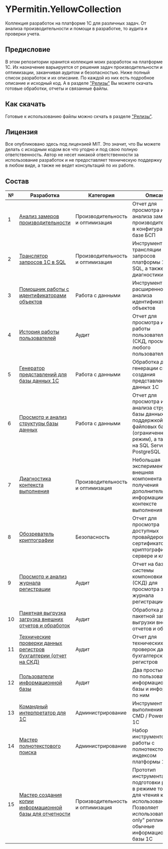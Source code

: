 # YPermitin.YellowCollection

Коллекция разработок на платформе 1С для различных задач. От анализа производительности и помощи в разработке, то аудита и проверки учета.

## Предисловие

В этом репозитории хранится коллекция моих разработок на платформе 1С. Их назначение варьируется от решения задач производительности и оптимизации, заканчивая аудитом и безопасностью. Ниже полный список разработок и их описание. По каждой из них есть подробное описание и исходный код. А в разделе ["Релизы"](https://github.com/YPermitin/YPermitin.YellowCollection/releases) Вы можете скачать готовые обработки, отчеты и связанные файлы.

## Как скачать

Готовые к использованию файлы можно скчать в разделе ["Релизы"](https://github.com/YPermitin/YPermitin.YellowCollection/releases).

## Лицензия

Все опубликовано здесь под лицензией MIT. Это значит, что Вы можете делать с исходным кодом все что угодно и под свою полную ответственность. Автор не несет никакой ответственности за использование разработок и не предоставляет техническую поддержку в любом виде, а также не ведет консультаций по их работе.

## Состав

| № | Разработка | Категория | Описание |
| - | ---------- | --------- | -------- |
| 1 | [Анализ замеров производительности](%D0%90%D0%BD%D0%B0%D0%BB%D0%B8%D0%B7%D0%97%D0%B0%D0%BC%D0%B5%D1%80%D0%BE%D0%B2%D0%9F%D1%80%D0%BE%D0%B8%D0%B7%D0%B2%D0%BE%D0%B4%D0%B8%D1%82%D0%B5%D0%BB%D1%8C%D0%BD%D0%BE%D1%81%D1%82%D0%B8) | Производительность и оптимизация | Отчет для просмотра и анализа замеров производительности в конфигурациях на базе БСП |
| 2 | [Транслятор запросов 1С в SQL](%D0%A2%D1%80%D0%B0%D0%BD%D1%81%D0%BB%D1%8F%D1%82%D0%BE%D1%80%D0%97%D0%B0%D0%BF%D1%80%D0%BE%D1%81%D0%BE%D0%B2%D0%98%D0%B71%D0%A1%D0%B2SQL) | Производительность и оптимизация | Инструмент для трансляции запросов платформы 1С в SQL, а также их диагностики |
| 3 | [Помощник работы с идентификаторами объектов](%D0%9F%D0%BE%D0%BC%D0%BE%D1%89%D0%BD%D0%B8%D0%BA%D0%A0%D0%B0%D0%B1%D0%BE%D1%82%D1%8B%D0%A1%D0%98%D0%B4%D0%B5%D0%BD%D1%82%D0%B8%D1%84%D0%B8%D0%BA%D0%B0%D1%82%D0%BE%D1%80%D0%B0%D0%BC%D0%B8%D0%9E%D0%B1%D1%8A%D0%B5%D0%BA%D1%82%D0%BE%D0%B2) | Работа с данными | Инструмент для расширенного анализа идентификаторов объектов |
| 4 | [История работы пользователей](%D0%98%D1%81%D1%82%D0%BE%D1%80%D0%B8%D1%8F%D0%A0%D0%B0%D0%B1%D0%BE%D1%82%D1%8B%D0%9F%D0%BE%D0%BB%D1%8C%D0%B7%D0%BE%D0%B2%D0%B0%D1%82%D0%B5%D0%BB%D1%8F) | Аудит | Отчет для просмотра истории работы пользователей (СКД, просмотр для любого пользователя) |
| 5 | [Генератор представлений для базы данных 1С](%D0%93%D0%B5%D0%BD%D0%B5%D1%80%D0%B0%D1%82%D0%BE%D1%80%D0%9F%D1%80%D0%B5%D0%B4%D1%81%D1%82%D0%B0%D0%B2%D0%BB%D0%B5%D0%BD%D0%B8%D0%B9%D0%91%D0%B0%D0%B7%D1%8B%D0%94%D0%B0%D0%BD%D0%BD%D1%8B%D1%85) | Работа с данными | Обработка для генерации скриптов создания представлений баз данных 1С |
| 6 | [Просмотр и анализ структуры базы данных](%D0%9F%D1%80%D0%BE%D1%81%D0%BC%D0%BE%D1%82%D1%80%D0%98%D0%90%D0%BD%D0%B0%D0%BB%D0%B8%D0%B7%D0%A1%D1%82%D1%80%D1%83%D0%BA%D1%82%D1%83%D1%80%D1%8B%D0%91%D0%B0%D0%B7%D1%8B%D0%94%D0%B0%D0%BD%D0%BD%D1%8B%D1%85) | Работа с данными | Отчет для просмотра и анализа структуры базы данных с поддержкой файловых баз (ограниченный режим), а также баз на SQL Server и PostgreSQL |
| 7 | [Диагностика контекста выполнения](%D0%94%D0%B8%D0%B0%D0%B3%D0%BD%D0%BE%D1%81%D1%82%D0%B8%D0%BA%D0%B0%D0%9A%D0%BE%D0%BD%D1%82%D0%B5%D0%BA%D1%81%D1%82%D0%B0%D0%92%D1%8B%D0%BF%D0%BE%D0%BB%D0%BD%D0%B5%D0%BD%D0%B8%D1%8F) | Производительность и оптимизация | Небольшая экспериментальная внешняя компонента для получения дополнительной информации о контексте выполнения |
| 8 | [Обозреватель криптографии](%D0%9E%D0%B1%D0%BE%D0%B7%D1%80%D0%B5%D0%B2%D0%B0%D1%82%D0%B5%D0%BB%D1%8C%D0%9A%D1%80%D0%B8%D0%BF%D1%82%D0%BE%D0%B3%D1%80%D0%B0%D1%84%D0%B8%D0%B8) | Безопасность | Отчет для просмотра доступных провайдеров и сертификатов криптографии на сервере и клиенте |
| 9 | [Просмотр и анализ журнала регистрации](%D0%9F%D1%80%D0%BE%D1%81%D0%BC%D0%BE%D1%82%D1%80%D0%98%D0%90%D0%BD%D0%B0%D0%BB%D0%B8%D0%B7%D0%96%D1%83%D1%80%D0%BD%D0%B0%D0%BB%D0%B0%D0%A0%D0%B5%D0%B3%D0%B8%D1%81%D1%82%D1%80%D0%B0%D1%86%D0%B8%D0%B8) | Аудит | Отчет на базе системы компоновки данных (СКД) для просмотра записей журнала регистрации |
| 10 | [Пакетная выгрузка загрузка внешних отчетов и обработок](%D0%9F%D0%B0%D0%BA%D0%B5%D1%82%D0%BD%D0%B0%D1%8F%D0%92%D1%8B%D0%B3%D1%80%D1%83%D0%B7%D0%BA%D0%B0%D0%97%D0%B0%D0%B3%D1%80%D1%83%D0%B7%D0%BA%D0%B0%D0%92%D0%BD%D0%B5%D1%88%D0%BD%D0%B8%D1%85%D0%9E%D1%82%D1%87%D0%B5%D1%82%D0%BE%D0%B2%D0%98%D0%9E%D0%B1%D1%80%D0%B0%D0%B1%D0%BE%D1%82%D0%BE%D0%BA/) | Аудит | Обработка для пакетной загрузки / выгрузки внешних отчетов и обработок |
| 11 | [Технические проверки данных регистров бухгалтерии (отчет на СКД)](%D0%A2%D0%B5%D1%85%D0%BD%D0%B8%D1%87%D0%B5%D1%81%D0%BA%D0%B8%D0%B5%D0%9F%D1%80%D0%BE%D0%B2%D0%B5%D1%80%D0%BA%D0%B8%D0%94%D0%B0%D0%BD%D0%BD%D1%8B%D1%85%D0%A0%D0%B5%D0%B3%D0%B8%D1%81%D1%82%D1%80%D0%BE%D0%B2%D0%91%D1%83%D1%85%D0%B3%D0%B0%D0%BB%D1%82%D0%B5%D1%80%D0%B8%D0%B8) | Аудит | Отчет для технических проверок данных бухгалтерских регистров |
| 12 | [Пользователи информационной базы](%D0%9F%D0%BE%D0%BB%D1%8C%D0%B7%D0%BE%D0%B2%D0%B0%D1%82%D0%B5%D0%BB%D0%B8%D0%98%D0%BD%D1%84%D0%BE%D1%80%D0%BC%D0%B0%D1%86%D0%B8%D0%BE%D0%BD%D0%BD%D0%BE%D0%B9%D0%91%D0%B0%D0%B7%D1%8B) | Аудит | Два простых отчета по пользователям информационной базы и информации по ним |
| 13 | [Командный интерпретатор для 1С](%D0%9A%D0%BE%D0%BC%D0%B0%D0%BD%D0%B4%D0%BD%D1%8B%D0%B9%D0%98%D0%BD%D1%82%D0%B5%D1%80%D0%BF%D1%80%D0%B5%D1%82%D0%B0%D1%82%D0%BE%D1%80%D0%94%D0%BB%D1%8F1%D0%A1) | Администрирование | Инструмент для выполнения команд CMD / PowerShell из 1С |
| 14 | [Мастер полнотекстового поиска](%D0%9C%D0%B0%D1%81%D1%82%D0%B5%D1%80%D0%9F%D0%BE%D0%BB%D0%BD%D0%BE%D1%82%D0%B5%D0%BA%D1%81%D1%82%D0%BE%D0%B2%D0%BE%D0%B3%D0%BE%D0%9F%D0%BE%D0%B8%D1%81%D0%BA%D0%B0) | Администрирование | Набор инструментов для работы с полнотекстовым индексом платформы 1С |
| 15 | [Мастер создания копии информационной базы для отчетности](%D0%9C%D0%B0%D1%81%D1%82%D0%B5%D1%80%D0%A1%D0%BE%D0%B7%D0%B4%D0%B0%D0%BD%D0%B8%D1%8F%D0%9A%D0%BE%D0%BF%D0%B8%D0%B8%D0%98%D0%BD%D1%84%D0%BE%D1%80%D0%BC%D0%B0%D1%86%D0%B8%D0%BE%D0%BD%D0%BD%D0%BE%D0%B9%D0%91%D0%B0%D0%B7%D1%8B%D0%94%D0%BB%D1%8F%D0%9E%D1%82%D1%87%D0%B5%D1%82%D0%BD%D0%BE%D1%81%D1%82%D0%B8) | Производительность и оптимизация | Прототип инструмента для подготовки реплики в режиме только для чтения к использованию. Позволяет использовать "read-only" реплики как обычные информационные базы 1С |
